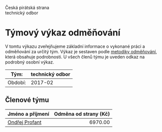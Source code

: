 Česká pirátská strana  
technický odbor

Týmový výkaz odměňování
===========================

V tomtu výkazu zveřejňujeme základní informace o vykonané práci a odměňování
za určitý tým. Výkaz je sestaven podle [metodiky odměňování][metodika],
která obsahuje podrobnosti. U všech členů týmu je uveden odkaz na podrobný osobní výkaz.

Tým:                     | technický odbor
-----------------------  | --------------------
Období:                  | 2017-02

Členové týmu
--------------

| Jméno a příjmení                  |   Odměna od strany (Kč) |
|:----------------------------------|------------------------:|
| [Ondřej Profant](ondrej-profant/) |                 6970.00 |


[metodika]: https://redmine.pirati.cz/projects/po/wiki/Odmenovani
